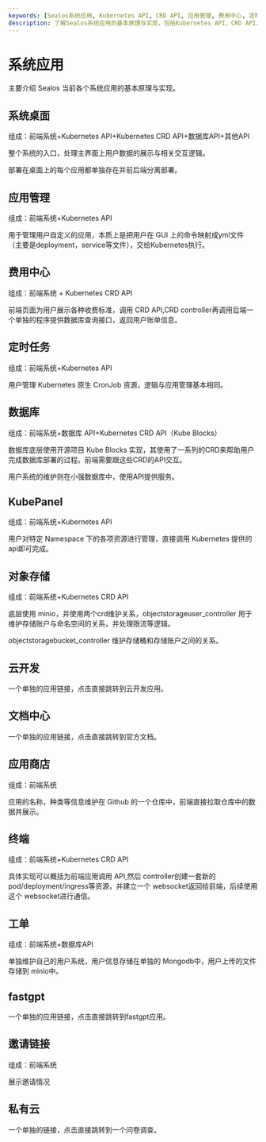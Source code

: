 ```yaml
---
keywords: [Sealos系统应用, Kubernetes API, CRD API, 应用管理, 费用中心, 定时任务, 数据库, KubePanel, 对象存储, 应用商店]
description: 了解Sealos系统应用的基本原理与实现，包括Kubernetes API、CRD API、应用管理、费用中心、定时任务、数据库、KubePanel等。
---
```


# 系统应用

主要介绍 Sealos 当前各个系统应用的基本原理与实现。

## 系统桌面

组成：前端系统+Kubernetes API+Kubernetes CRD API+数据库API+其他API

整个系统的入口，处理主界面上用户数据的展示与相关交互逻辑。

部署在桌面上的每个应用都单独存在并前后端分离部署。

## 应用管理

组成：前端系统+Kubernetes API

用于管理用户自定义的应用，本质上是把用户在 GUI 上的命令映射成yml文件（主要是deployment，service等文件），交给Kubernetes执行。

## 费用中心

组成：前端系统 + Kubernetes CRD API

前端页面为用户展示各种收费标准，调用 CRD API,CRD controller再调用后端一个单独的程序提供数据库查询接口，返回用户账单信息。

## 定时任务

组成：前端系统+Kubernetes API

用户管理 Kubernetes 原生 CronJob 资源，逻辑与应用管理基本相同。

## 数据库

组成：前端系统+数据库 API+Kubernetes CRD API（Kube Blocks）

数据库底层使用开源项目 Kube Blocks 实现，其使用了一系列的CRD来帮助用户完成数据库部署的过程。前端需要跟这些CRD的API交互。

用户系统的维护则在小强数据库中，使用API提供服务。

## KubePanel

组成：前端系统+Kubernetes API

用户对特定 Namespace 下的各项资源进行管理，直接调用 Kubernetes 提供的api即可完成。

## 对象存储

组成：前端系统+Kubernetes CRD API

底层使用 minio，并使用两个crd维护关系，objectstorageuser_controller 用于维护存储账户与命名空间的关系，并处理限流等逻辑。

objectstoragebucket_controller 维护存储桶和存储账户之间的关系。

## 云开发

一个单独的应用链接，点击直接跳转到云开发应用。

## 文档中心

一个单独的应用链接，点击直接跳转到官方文档。

## 应用商店

组成：前端系统

应用的名称，种类等信息维护在 Github 的一个仓库中，前端直接拉取仓库中的数据并展示。

## 终端

组成：前端系统+Kubernetes CRD API

具体实现可以概括为前端应用调用 API,然后 controller创建一套新的 pod/deployment/ingress等资源，并建立一个
websocket返回给前端，后续使用这个 websocket进行通信。

## 工单

组成：前端系统+数据库API

单独维护自己的用户系统，用户信息存储在单独的 Mongodb中，用户上传的文件存储到 minio中。

## fastgpt

一个单独的应用链接，点击直接跳转到fastgpt应用。

## 邀请链接

组成：前端系统

展示邀请情况

## 私有云

一个单独的链接，点击直接跳转到一个问卷调查。
